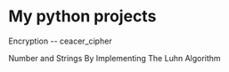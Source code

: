 # My python projects

Encryption -- ceacer_cipher

Number and Strings By Implementing The Luhn Algorithm
